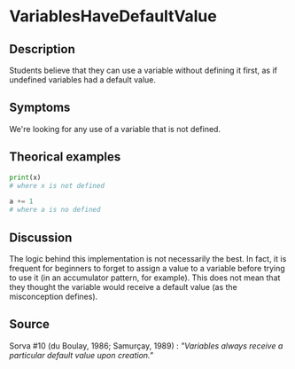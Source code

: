 # VariablesHaveDefaultValue

## Description

Students believe that they can use a variable without defining it first, as if undefined variables had a default value.

## Symptoms

We're looking for any use of a variable that is not defined.

## Theorical examples

```py
print(x)
# where x is not defined
```

```py
a += 1
# where a is no defined
```

## Discussion

The logic behind this implementation is not necessarily the best. In fact, it is frequent for beginners to forget to assign a value to a variable before trying to use it (in an accumulator pattern, for example). This does not mean that they thought the variable would receive a default value (as the misconception defines).

## Source
Sorva #10 (du Boulay, 1986; Samurçay, 1989) : *"Variables always receive a particular default value upon creation."*